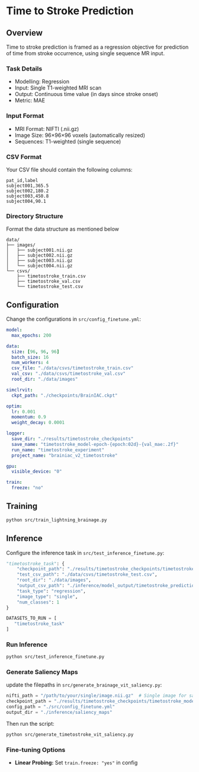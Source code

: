 # Time to Stroke Prediction

## Overview

Time to stroke prediction is framed as a regression objective for prediction of time from stroke occurrence, using single sequence MR input.

### Task Details

- Modelling: Regression
- Input: Single T1-weighted MRI scan
- Output: Continuous time value (in days since stroke onset)
- Metric: MAE

### Input Format
- MRI Format: NIFTI (.nii.gz)
- Image Size: 96×96×96 voxels (automatically resized)
- Sequences: T1-weighted (single sequence)

### CSV Format

Your CSV file should contain the following columns:

```csv
pat_id,label
subject001,365.5
subject002,180.2
subject003,450.8
subject004,90.1
```

### Directory Structure
Format the data structure as mentioned below
```
data/
├── images/
│   ├── subject001.nii.gz
│   ├── subject002.nii.gz
│   ├── subject003.nii.gz
│   └── subject004.nii.gz
└── csvs/
    ├── timetostroke_train.csv
    ├── timetostroke_val.csv
    └── timetostroke_test.csv
```

## Configuration

Change the configurations in `src/config_finetune.yml`:

```yaml
model:
  max_epochs: 200

data:
  size: [96, 96, 96]
  batch_size: 16
  num_workers: 4
  csv_file: "./data/csvs/timetostroke_train.csv"
  val_csv: "./data/csvs/timetostroke_val.csv"
  root_dir: "./data/images"

simclrvit:
  ckpt_path: "./checkpoints/BrainIAC.ckpt"

optim:
  lr: 0.001
  momentum: 0.9
  weight_decay: 0.0001

logger:
  save_dir: "./results/timetostroke_checkpoints"
  save_name: "timetostroke_model-epoch-{epoch:02d}-{val_mae:.2f}"
  run_name: "timetostroke_experiment"
  project_name: "brainiac_v2_timetostroke"

gpu:
  visible_device: "0"

train:
  freeze: "no"
```

## Training

```bash
python src/train_lightning_brainage.py 
```

## Inference

Configure the inference task in `src/test_inference_finetune.py`:

```python
"timetostroke_task": {
    "checkpoint_path": "./results/timetostroke_checkpoints/timetostroke_model-epoch-XX-val_mae-XX.XX.ckpt",
    "test_csv_path": "./data/csvs/timetostroke_test.csv",
    "root_dir": "./data/images",
    "output_csv_path": "./inference/model_output/timetostroke_predictions.csv",
    "task_type": "regression",
    "image_type": "single",
    "num_classes": 1
}

DATASETS_TO_RUN = [
   "timetostroke_task"
]
```

### Run Inference
```bash
python src/test_inference_finetune.py
```

### Generate Saliency Maps

update the filepaths in `src/generate_brainage_vit_saliency.py`:

```python
nifti_path = "/path/to/your/single/image.nii.gz"  # Single image for saliency generation
checkpoint_path = "./results/timetostroke_checkpoints/timetostroke_model-epoch-XX-val_mae-XX.XX.ckpt"
config_path = "./src/config_finetune.yml"
output_dir = "./inference/saliency_maps"
```

Then run the script:
```bash
python src/generate_timetostroke_vit_saliency.py
```

### Fine-tuning Options
- **Linear Probing:** Set `train.freeze: "yes"` in config
